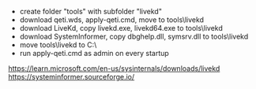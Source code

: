    - create folder "tools" with subfolder "livekd" <br>
   - download qeti.wds, apply-qeti.cmd, move to tools\livekd <br>
   - download LiveKd, copy livekd.exe, livekd64.exe to tools\livekd <br>
   - download SystemInformer, copy dbghelp.dll, symsrv.dll to tools\livekd<br>
   - move tools\livekd to C:\ <br>
   - run apply-qeti.cmd as admin on every startup


https://learn.microsoft.com/en-us/sysinternals/downloads/livekd<br>
https://systeminformer.sourceforge.io/
